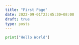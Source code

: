 ```yaml
---
title: "First Page"
date: 2022-09-01T23:45:30+08:00
draft: true
type: posts
---
```


```python
print("Hello World")
```


